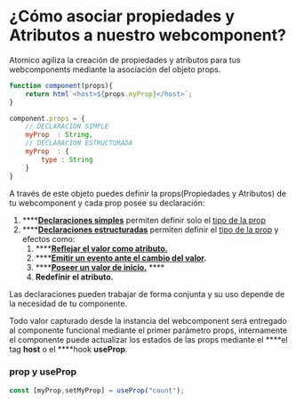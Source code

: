 # ¿Cómo asociar propiedades y Atributos a nuestro webcomponent?

Atomico agiliza la creación de propiedades y atributos para tus webcomponents mediante la asociación del objeto props.

```javascript
function component(props){
    return html`<host>${props.myProp}</host>`;
}

component.props = {
    // DECLARACION SIMPLE
    myProp  : String,
    // DECLARACION ESTRUCTURADA
    myProp  : {
        type : String
    }
}
```

A través de este objeto puedes definir la props\(Propiedades y Atributos\) de tu webcomponent y cada prop posee su declaración:

1. \*\*\*\*[**Declaraciones simples**](../api/props.md#declaraciones-simple) permiten definir solo el [tipo de la prop](../api/props.md#prop-type)
2. \*\*\*\*[**Declaraciones estructuradas**](../api/props.md#declaraciones-estructuradas) permiten definir el [tipo de la prop](../api/props.md#prop-type) y efectos como: 
   1. \*\*\*\*[**Reflejar el valor como atributo.**](../api/props.md#prop-reflect) 
   2. \*\*\*\*[**Emitir un evento ante el cambio del valor**](../api/props.md#prop-event)**.**
   3. \*\*\*\*[**Poseer un valor de inicio.**](../api/props.md#prop-value) ****
   4. **Redefinir el atributo.**

Las declaraciones pueden trabajar de forma conjunta y su uso depende de la necesidad de tu componente.



Todo valor  capturado desde la instancia del webcomponent será entregado al componente funcional mediante el primer parámetro props, internamente el componente puede actualizar los estados de las props mediante el  ****el tag **host** o el ****hook **useProp**.

### prop y useProp

```javascript
const [myProp,setMyProp] = useProp("count");
```



### 





